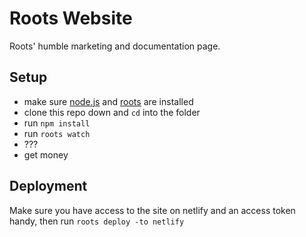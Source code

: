# Roots Website

Roots' humble marketing and documentation page.

Setup
-----

- make sure [node.js](http://nodejs.org) and [roots](http://roots.cx) are installed
- clone this repo down and `cd` into the folder
- run `npm install`
- run `roots watch`
- ???
- get money

Deployment
----------

Make sure you have access to the site on netlify and an access token handy, then run `roots deploy -to netlify`

